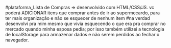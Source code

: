 #plataforma_Lista de Compras
=> desenvolvido com HTML/CSS/JS.
vc poderá ADICIONAR itens que comprar antes de ir ao supermecardo, para ter mais organização e não se esquecer de nenhum item
#na verdad desenvolvi pra mim mesmo que vivia esquecendo o que era pra comprar no mercado quando minha esposa pedia;
por isso também utilizei a tecnologia de localStorage para armazenar dados e não serem perdidos ao fechar o navegador.
